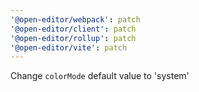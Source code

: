 ```yaml
---
'@open-editor/webpack': patch
'@open-editor/client': patch
'@open-editor/rollup': patch
'@open-editor/vite': patch
---
```


Change `colorMode` default value to 'system'
